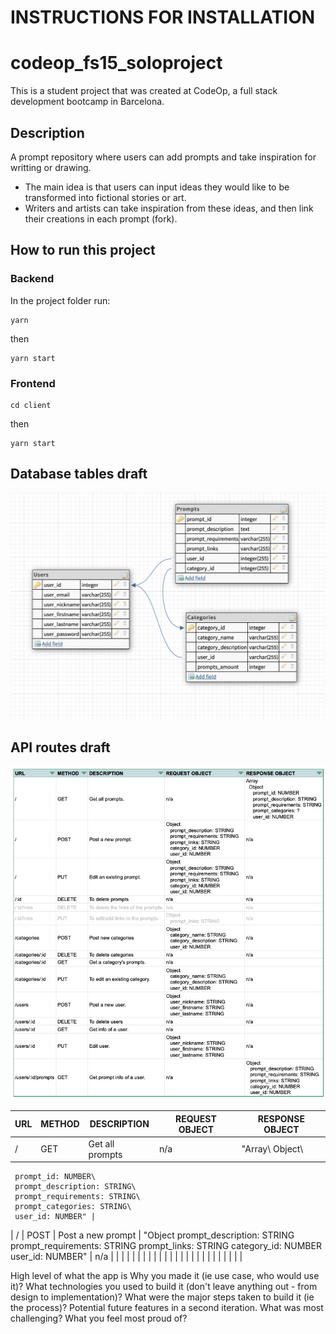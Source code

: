 # INSTRUCTIONS FOR INSTALLATION

# codeop_fs15_soloproject
This is a student project that was created at CodeOp, a full stack development bootcamp in Barcelona.

## Description
A prompt repository where users can add prompts and take inspiration for writting or drawing.

- The main idea is that users can input ideas they would like to be transformed into fictional stories or art.
- Writers and artists can take inspiration from these ideas, and then link their creations in each prompt (fork).

## How to run this project
### Backend
In the project folder run:

```
yarn

```
then

```
yarn start

```
### Frontend

```
cd client
```
then
```
yarn start
```



## Database tables draft

![Database tables draft](img/database_draft.png)

## API routes draft
![API routes draft](img/api_routes_draft.png)

| URL | METHOD | DESCRIPTION | REQUEST OBJECT | RESPONSE OBJECT |
|-----|--------|-------------|----------------|-----------------|
| /   | GET    | Get all prompts | n/a | "Array\ Object\
     prompt_id: NUMBER\
     prompt_description: STRING\
     prompt_requirements: STRING\
     prompt_categories: STRING\
     user_id: NUMBER" |
| / | POST | Post a new prompt |   "Object
   prompt_description: STRING
   prompt_requirements: STRING
   prompt_links: STRING
   category_id: NUMBER
   user_id: NUMBER" | n/a |
|
|
|
|
|
|
|
|
|
|
|
|
|
|
|
|
|
|
|
|
|
|
|
|




High level of what the app is
Why you made it (ie use case, who would use it)?
What technologies you used to build it (don't leave anything out - from design to implementation)?
What were the major steps taken to build it (ie the process)?
Potential future features in a second iteration.
What was most challenging?
What you feel most proud of?

